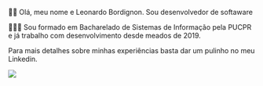 👨‍💻 Olá, meu nome e Leonardo Bordignon. Sou desenvolvedor de softaware

👨🏻‍🎓 Sou formado em Bacharelado de Sistemas de Informação pela PUCPR e já trabalho com desenvolvimento desde meados de 2019.

Para mais detalhes sobre minhas experiências  basta dar um pulinho no meu Linkedin.  

<a href="https://www.linkedin.com/in/leonardo-bordignon-437776124/" alt="Linkedin">
    <img src="https://img.shields.io/badge/-Linkedin-1C1C1C?style=for-the-badge&logo=Linkedin&logoColor=00FFFF&link=https://www.linkedin.com/in/leonardo-bordignon-437776124/"/>
</a>

